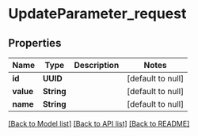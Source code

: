 # UpdateParameter_request
## Properties

| Name | Type | Description | Notes |
|------------ | ------------- | ------------- | -------------|
| **id** | **UUID** |  | [default to null] |
| **value** | **String** |  | [default to null] |
| **name** | **String** |  | [default to null] |

[[Back to Model list]](../README.md#documentation-for-models) [[Back to API list]](../README.md#documentation-for-api-endpoints) [[Back to README]](../README.md)

